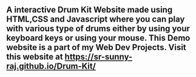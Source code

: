 A interactive Drum Kit Website made using HTML,CSS and Javascript where you can play with various type of drums either by using your keyboard keys or using your mouse. This Demo website is a part of my Web Dev Projects.
Visit this website at https://sr-sunny-raj.github.io/Drum-Kit/
-------------------------------------------------------------
